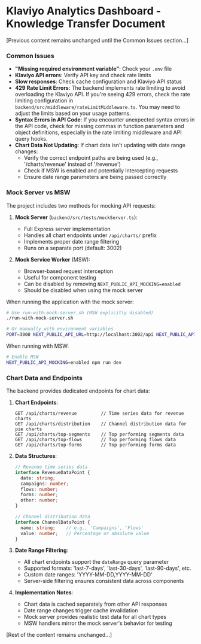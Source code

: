 # Klaviyo Analytics Dashboard - Knowledge Transfer Document

[Previous content remains unchanged until the Common Issues section...]

### Common Issues

- **"Missing required environment variable"**: Check your `.env` file
- **Klaviyo API errors**: Verify API key and check rate limits
- **Slow responses**: Check cache configuration and Klaviyo API status
- **429 Rate Limit Errors**: The backend implements rate limiting to avoid overloading the Klaviyo API. If you're seeing 429 errors, check the rate limiting configuration in `backend/src/middleware/rateLimitMiddleware.ts`. You may need to adjust the limits based on your usage patterns.
- **Syntax Errors in API Code**: If you encounter unexpected syntax errors in the API code, check for missing commas in function parameters and object definitions, especially in the rate limiting middleware and API query hooks.
- **Chart Data Not Updating**: If chart data isn't updating with date range changes:
  - Verify the correct endpoint paths are being used (e.g., '/charts/revenue' instead of '/revenue')
  - Check if MSW is enabled and potentially intercepting requests
  - Ensure date range parameters are being passed correctly

### Mock Server vs MSW

The project includes two methods for mocking API requests:

1. **Mock Server** (`backend/src/tests/mockServer.ts`):
   - Full Express server implementation
   - Handles all chart endpoints under `/api/charts/` prefix
   - Implements proper date range filtering
   - Runs on a separate port (default: 3002)

2. **Mock Service Worker** (MSW):
   - Browser-based request interception
   - Useful for component testing
   - Can be disabled by removing `NEXT_PUBLIC_API_MOCKING=enabled`
   - Should be disabled when using the mock server

When running the application with the mock server:
```bash
# Use run-with-mock-server.sh (MSW explicitly disabled)
./run-with-mock-server.sh

# Or manually with environment variables
PORT=3000 NEXT_PUBLIC_API_URL=http://localhost:3002/api NEXT_PUBLIC_API_MOCKING=disabled npm run dev
```

When running with MSW:
```bash
# Enable MSW
NEXT_PUBLIC_API_MOCKING=enabled npm run dev
```

### Chart Data and Endpoints

The backend provides dedicated endpoints for chart data:

1. **Chart Endpoints**:
   ```
   GET /api/charts/revenue         // Time series data for revenue charts
   GET /api/charts/distribution    // Channel distribution data for pie charts
   GET /api/charts/top-segments    // Top performing segments data
   GET /api/charts/top-flows       // Top performing flows data
   GET /api/charts/top-forms       // Top performing forms data
   ```

2. **Data Structures**:
   ```typescript
   // Revenue time series data
   interface RevenueDataPoint {
     date: string;
     campaigns: number;
     flows: number;
     forms: number;
     other: number;
   }

   // Channel distribution data
   interface ChannelDataPoint {
     name: string;    // e.g., 'Campaigns', 'Flows'
     value: number;   // Percentage or absolute value
   }
   ```

3. **Date Range Filtering**:
   - All chart endpoints support the `dateRange` query parameter
   - Supported formats: 'last-7-days', 'last-30-days', 'last-90-days', etc.
   - Custom date ranges: 'YYYY-MM-DD,YYYY-MM-DD'
   - Server-side filtering ensures consistent data across components

4. **Implementation Notes**:
   - Chart data is cached separately from other API responses
   - Date range changes trigger cache invalidation
   - Mock server provides realistic test data for all chart types
   - MSW handlers mirror the mock server's behavior for testing

[Rest of the content remains unchanged...]
